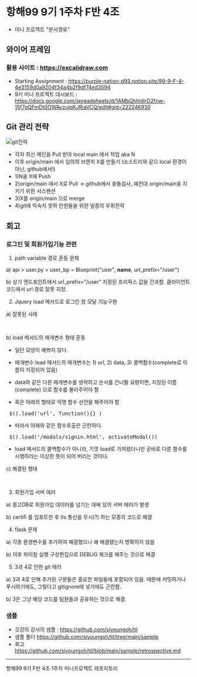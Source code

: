 # 항해99 9기 1주차 F반 4조 
- 미니 프로젝트 "분서갱유"

## 와이어 프레임
### 활용 사이트 : https://excalidraw.com
- Starting Assignment : https://purple-nation-d93.notion.site/99-9-F-4-4e3159d0a9204f34a4b2f9df74ed3594
- 9기 미니 프로젝트 대시보드 : https://docs.google.com/spreadsheets/d/1AMbQhhldjrD2fnw-15f7gQFmDt0OWAyzuipKJRiaVCQ/edit#gid=222246930

## Git 관리 전략
![git전략](https://user-images.githubusercontent.com/109948801/191664853-12f0a919-aab1-4877-9b2e-ee8025a335f1.png)
- 각자 최신 메인을 Pull 받아 local main 에서 작업 aka N
- 이후 origin/main 에서 임의의 브랜치 X를 만들기 (소스트리와 같으 local 환경이 아닌, github에서!)
- 1)N을 X에 Push
- 2)origin/main 에서 X로 Pull -> github에서 충돌검사, 예컨대 origin/main을 지키기 위한 서스펜션
- 3)X를 origin/main 으로 merge
- 4)git에 익숙치 못하 인원들을 위한 일종의 우회전략

## 회고
### 로그인 및 회원가입기능 관련

1. path variable 경로 혼동 문제 

a) api > user.py > user_bp = Blueprint("user", __name__, url_prefix="/user") 

b) 상기 엔드포인트에서  url_prefix="/user" 지정된 프리픽스 값을 간과함. 클라이언트 코드에서 url 경로 잘못 지정.


2. Jquery load 메서드로 로그인 창 모달 기능구현

a) 잘못된 사례 
<pre> <!-- <li><a onclick="$().load('/modals/signin.html', [activateModal(), complete] )">로그인</a></li> --></pre>

b) load 메서드의 매개변수 형태 혼동 

- 일단 모양이 예쁘지 않다. 

- 매개변수 load 메서드의 매개변수는 1) url, 2) data, 3) 콜백함수(complete로 이름이 지정되어 있음) 

- data와 같은 다른 매개변수를 생략하고 순서를 건너뛸 요량이면, 지정된 이름(complete) 으로 함수를 불러주어야 함 

- 혹은 아래의 형태로 익명 함수 선언을 해주어야 함
<pre> $().load('url', function(){} ) </pre> 

- 따라서 아래와 같은 함수호출은 곤란하다. 
<pre> $().load('/modals/signin.html', activateModal()) </pre>

- load 메서드의 콜백함수가 아니라, 기껏 load로 가져왔더니만 곧바로  다른 함수를 시행하라는 이상한 뜻이 되어 버리는 것이다.
 
c) 해결된 형태
<pre> <!-- <li><a onclick="$('#section-post').load('/user/sign_in', complete=activateModal )">로그인</a></li> --> </pre>


3. 회원가입 서버 에러  

a) 몽고DB로 회원가입 데이터를 넘기는 데에 있어 서버 에러가 발생 

b) certifi 를 임포트한 후 tls 통신을 무시(?) 하는 모종의 코드로 해결
 

4. flask 문제 

a) 각종 환경변수를 추가하여 해결했으나 왜 해결됐는지 명확하지 않음 

b) 이후 파이참 실행 구성편집으로 DEBUG 체크를 해주는 것으로 해결 


5. 3과 4로 인한 git 에러  

a) 3과 4로 인해 추가된 구문들은 중요한 파일들에 포함되어 있음. 때문에 커밋하거나 푸시하기에도, 그렇다고 gitignore에 넣기에도 곤란함. 

b) 3은 그냥 해당 코드를 팀원들과 공유하는 것으로 해결.  

### 샘플
- 깃강의 강사의 샘플 : https://github.com/siyoungoh/til
- 샘플 폴더 https://github.com/siyoungoh/til/tree/main/sample
- 회고 https://github.com/siyoungoh/til/blob/main/sample/retrospective.md 

-----
항해99 9기 F반 4조 1주차 미니프로젝트 레포지토리


